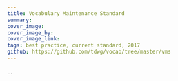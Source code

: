 ```yaml
---
title: Vocabulary Maintenance Standard
summary: 
cover_image: 
cover_image_by: 
cover_image_link: 
tags: best practice, current standard, 2017
github: https://github.com/tdwg/vocab/tree/master/vms
---
```


...
